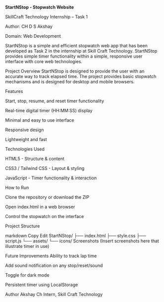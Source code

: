 **StartNStop - Stopwatch Website**

SkillCraft Technology Internship – Task 1

Author: CH D S Akshay

Domain: Web Development


StartNStop is a simple and efficient stopwatch web app that has been developed as Task 2 in the internship at Skill Craft Technology. StartNStop provides simple timer functionality within a simple, responsive user interface with core web technologies.

Project Overview
StartNStop is designed to provide the user with an accurate way to track elapsed time. The project provides basic stopwatch mechanisms and is designed for desktop and mobile browsers.

Features

Start, stop, resume, and reset timer functionality

Real-time digital timer (HH:MM:SS) display

Minimal and easy to use interface

Responsive design

Lightweight and fast

Technologies Used

HTML5 - Structure & content

CSS3 / Tailwind CSS - Layout & styling

JavaScript - Timer functionality & interaction

How to Run

Clone the repository or download the ZIP

Open index.html in a web browser

Control the stopwatch on the interface

Project Structure

markdown
Copy
Edit
StartNStop/
├── index.html
├── style.css
├── script.js
└── assets/
    └── icons/
Screenshots
(Insert screenshots here that illustrate timer in use)

Future Improvements
Ability to track lap time

Add sound notification on any stop/reset/sound

Toggle for dark mode

Persistent timer using LocalStorage

Author
Akshay Ch
Intern, Skill Craft Technology
